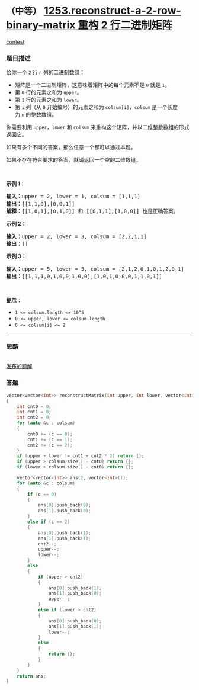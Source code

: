 # `（中等）` [1253.reconstruct-a-2-row-binary-matrix 重构 2 行二进制矩阵](https://leetcode-cn.com/problems/reconstruct-a-2-row-binary-matrix/)

[contest](https://leetcode-cn.com/contest/weekly-contest-162/problems/reconstruct-a-2-row-binary-matrix/)

### 题目描述
<p>给你一个&nbsp;<code>2</code>&nbsp;行 <code>n</code> 列的二进制数组：</p>

<ul>
	<li>矩阵是一个二进制矩阵，这意味着矩阵中的每个元素不是&nbsp;<code>0</code>&nbsp;就是&nbsp;<code>1</code>。</li>
	<li>第 <code>0</code> 行的元素之和为&nbsp;<code>upper</code>。</li>
	<li>第 <code>1</code> 行的元素之和为 <code>lower</code>。</li>
	<li>第 <code>i</code> 列（从 <code>0</code> 开始编号）的元素之和为&nbsp;<code>colsum[i]</code>，<code>colsum</code>&nbsp;是一个长度为&nbsp;<code>n</code>&nbsp;的整数数组。</li>
</ul>

<p>你需要利用&nbsp;<code>upper</code>，<code>lower</code>&nbsp;和&nbsp;<code>colsum</code>&nbsp;来重构这个矩阵，并以二维整数数组的形式返回它。</p>

<p>如果有多个不同的答案，那么任意一个都可以通过本题。</p>

<p>如果不存在符合要求的答案，就请返回一个空的二维数组。</p>

<p>&nbsp;</p>

<p><strong>示例 1：</strong></p>

<pre><strong>输入：</strong>upper = 2, lower = 1, colsum = [1,1,1]
<strong>输出：</strong>[[1,1,0],[0,0,1]]
<strong>解释：</strong>[[1,0,1],[0,1,0]] 和 [[0,1,1],[1,0,0]] 也是正确答案。
</pre>

<p><strong>示例 2：</strong></p>

<pre><strong>输入：</strong>upper = 2, lower = 3, colsum = [2,2,1,1]
<strong>输出：</strong>[]
</pre>

<p><strong>示例 3：</strong></p>

<pre><strong>输入：</strong>upper = 5, lower = 5, colsum = [2,1,2,0,1,0,1,2,0,1]
<strong>输出：</strong>[[1,1,1,0,1,0,0,1,0,0],[1,0,1,0,0,0,1,1,0,1]]
</pre>

<p>&nbsp;</p>

<p><strong>提示：</strong></p>

<ul>
	<li><code>1 &lt;= colsum.length &lt;= 10^5</code></li>
	<li><code>0 &lt;= upper, lower &lt;= colsum.length</code></li>
	<li><code>0 &lt;= colsum[i] &lt;= 2</code></li>
</ul>

            

---
### 思路
```
```
[发布的题解](https://leetcode-cn.com/problems/reconstruct-a-2-row-binary-matrix/solution/5256-by-ikaruga/)


### 答题
``` C++
vector<vector<int>> reconstructMatrix(int upper, int lower, vector<int>& colsum) 
{
    int cnt0 = 0;
    int cnt1 = 0;
    int cnt2 = 0;
    for (auto &c : colsum)
    {
        cnt0 += (c == 0);
        cnt1 += (c == 1);
        cnt2 += (c == 2);
    }
    if (upper + lower != cnt1 + cnt2 * 2) return {};
    if (upper > colsum.size() - cnt0) return {};
    if (lower > colsum.size() - cnt0) return {};

    vector<vector<int>> ans(2, vector<int>());
    for (auto &c : colsum)
    {
        if (c == 0)
        {
            ans[0].push_back(0);
            ans[1].push_back(0);
        }
        else if (c == 2)
        {
            ans[0].push_back(1);
            ans[1].push_back(1);
            cnt2--;
            upper--;
            lower--;
        }
        else
        {
            if (upper > cnt2)
            {
                ans[0].push_back(1);
                ans[1].push_back(0);
                upper--;
            }
            else if (lower > cnt2)
            {
                ans[0].push_back(0);
                ans[1].push_back(1);
                lower--;
            }
            else 
            {
                return {};
            }
        }
    }
    return ans;
}
```




